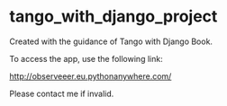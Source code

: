 # tango_with_django_project
Created with the guidance of Tango with Django Book.

To access the app, use the following link:

http://observeeer.eu.pythonanywhere.com/

Please contact me if invalid.

